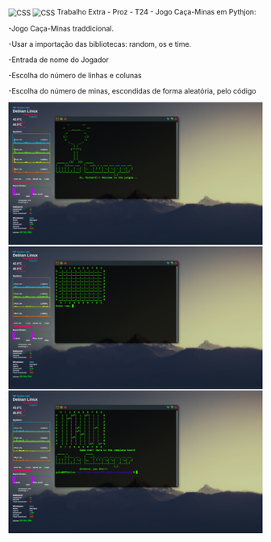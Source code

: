 <img align="center" alt="CSS" height="60" width="180" src="https://essa.prozeducacao.com.br/img/logo-proz.png">
<img align="center" alt="CSS" height="60" width="80" src="https://www.svgrepo.com/show/452091/python.svg">
Trabalho Extra - Proz - T24 - Jogo Caça-Minas em Pythjon:

-Jogo Caça-Minas traddicional.

-Usar a importação das bibliotecas: random, os e time.

-Entrada de nome do Jogador

-Escolha do número de linhas e colunas

-Escolha do número de minas, escondidas de forma aleatória, pelo código

![](https://github.com/RichardGLara/minesweeper/blob/main/pic01.png)
![](https://github.com/RichardGLara/minesweeper/blob/main/pic02.png)
![](https://github.com/RichardGLara/minesweeper/blob/main/pic03.png)
